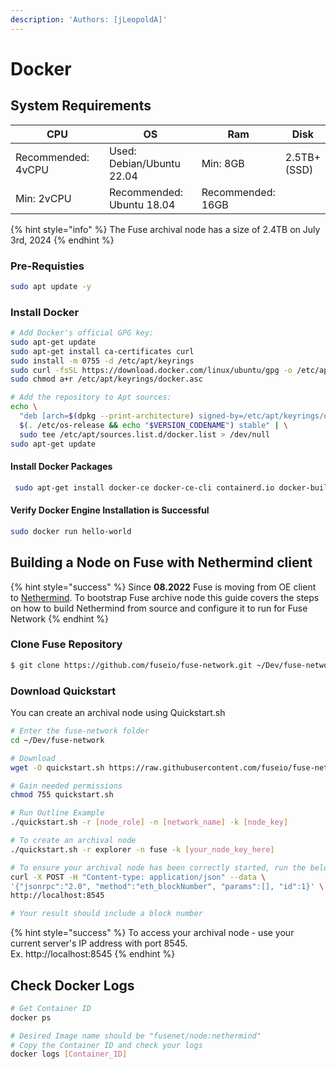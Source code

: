 ```yaml
---
description: 'Authors: [jLeopoldA]'
---
```


# Docker

## System Requirements

<table><thead><tr><th width="235">CPU</th><th width="218">OS</th><th>Ram</th><th>Disk</th></tr></thead><tbody><tr><td>Recommended: 4vCPU</td><td>Used: Debian/Ubuntu 22.04</td><td>Min: 8GB </td><td>2.5TB+ (SSD)</td></tr><tr><td>Min: 2vCPU</td><td>Recommended: Ubuntu 18.04</td><td>Recommended: 16GB</td><td></td></tr></tbody></table>

{% hint style="info" %}
The Fuse archival node has a size of 2.4TB on July 3rd, 2024
{% endhint %}

### Pre-Requisties

```sh
sudo apt update -y
```

### Install Docker

```sh
# Add Docker's official GPG key:
sudo apt-get update
sudo apt-get install ca-certificates curl
sudo install -m 0755 -d /etc/apt/keyrings
sudo curl -fsSL https://download.docker.com/linux/ubuntu/gpg -o /etc/apt/keyrings/docker.asc
sudo chmod a+r /etc/apt/keyrings/docker.asc

# Add the repository to Apt sources:
echo \
  "deb [arch=$(dpkg --print-architecture) signed-by=/etc/apt/keyrings/docker.asc] https://download.docker.com/linux/ubuntu \
  $(. /etc/os-release && echo "$VERSION_CODENAME") stable" | \
  sudo tee /etc/apt/sources.list.d/docker.list > /dev/null
sudo apt-get update
```

#### Install Docker Packages

```sh
 sudo apt-get install docker-ce docker-ce-cli containerd.io docker-buildx-plugin docker-compose-plugin
```

#### Verify Docker Engine Installation is Successful

```sh
sudo docker run hello-world
```

## Building a Node on Fuse with Nethermind client

{% hint style="success" %}
Since **08.2022** Fuse is moving from OE client to [Nethermind](https://nethermind.io/). To bootstrap Fuse archive node this guide covers the steps on how to build Nethermind from source and configure it to run for Fuse Network
{% endhint %}

### Clone Fuse Repository

```sh
$ git clone https://github.com/fuseio/fuse-network.git ~/Dev/fuse-network
```

### Download Quickstart

You can create an archival node using Quickstart.sh

```sh
# Enter the fuse-network folder
cd ~/Dev/fuse-network

# Download
wget -O quickstart.sh https://raw.githubusercontent.com/fuseio/fuse-network/master/nethermind/quickstart.sh

# Gain needed permissions
chmod 755 quickstart.sh

# Run Outline Example
./quickstart.sh -r [node_role] -n [network_name] -k [node_key]

# To create an archival node
./quickstart.sh -r explorer -n fuse -k [your_node_key_here]
```

```sh
# To ensure your archival node has been correctly started, run the below
curl -X POST -H "Content-type: application/json" --data \
'{"jsonrpc":"2.0", "method":"eth_blockNumber", "params":[], "id":1}' \
http://localhost:8545

# Your result should include a block number
```



{% hint style="success" %}
To access your archival node - use your current server's IP address with port 8545.\
Ex. http://localhost:8545
{% endhint %}

## Check Docker Logs

```sh
# Get Container ID
docker ps

# Desired Image name should be "fusenet/node:nethermind"
# Copy the Container ID and check your logs
docker logs [Container_ID]


```


